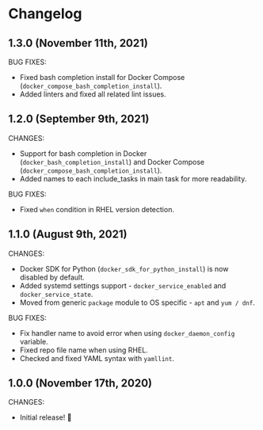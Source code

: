 # Changelog

## 1.3.0 (November 11th, 2021)

BUG FIXES:

* Fixed bash completion install for Docker Compose (```docker_compose_bash_completion_install```).
* Added linters and fixed all related lint issues.

## 1.2.0 (September 9th, 2021)

CHANGES:

* Support for bash completion in Docker (```docker_bash_completion_install```) and Docker Compose (```docker_compose_bash_completion_install```).
* Added names to each include_tasks in main task for more readability.

BUG FIXES:

* Fixed ```when``` condition in RHEL version detection.

## 1.1.0 (August 9th, 2021)

CHANGES:

* Docker SDK for Python (```docker_sdk_for_python_install```) is now disabled by default.
* Added systemd settings support - ```docker_service_enabled``` and ```docker_service_state```.
* Moved from generic ```package``` module to OS specific - ```apt``` and ```yum / dnf```.

BUG FIXES:

* Fix handler name to avoid error when using ```docker_daemon_config``` variable.
* Fixed repo file name when using RHEL.
* Checked and fixed YAML syntax with ```yamllint```.

## 1.0.0 (November 17th, 2020)

CHANGES:

* Initial release! 🎉
